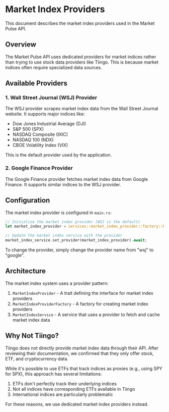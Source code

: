 # Market Index Providers

This document describes the market index providers used in the Market Pulse API.

## Overview

The Market Pulse API uses dedicated providers for market indices rather than trying to use stock data providers like Tiingo. This is because market indices often require specialized data sources.

## Available Providers

### 1. Wall Street Journal (WSJ) Provider

The WSJ provider scrapes market index data from the Wall Street Journal website. It supports major indices like:

- Dow Jones Industrial Average (DJI)
- S&P 500 (SPX)
- NASDAQ Composite (IXIC)
- NASDAQ 100 (NDX)
- CBOE Volatility Index (VIX)

This is the default provider used by the application.

### 2. Google Finance Provider

The Google Finance provider fetches market index data from Google Finance. It supports similar indices to the WSJ provider.

## Configuration

The market index provider is configured in `main.rs`:

```rust
// Initialize the market index provider (WSJ is the default)
let market_index_provider = services::market_index_provider::factory::MarketIndexProviderFactory::create("wsj");

// Update the market index service with the provider
market_index_service.set_provider(market_index_provider).await;
```

To change the provider, simply change the provider name from "wsj" to "google".

## Architecture

The market index system uses a provider pattern:

1. `MarketIndexProvider` - A trait defining the interface for market index providers
2. `MarketIndexProviderFactory` - A factory for creating market index providers
3. `MarketIndexService` - A service that uses a provider to fetch and cache market index data

## Why Not Tiingo?

Tiingo does not directly provide market index data through their API. After reviewing their documentation, we confirmed that they only offer stock, ETF, and cryptocurrency data.

While it's possible to use ETFs that track indices as proxies (e.g., using SPY for SPX), this approach has several limitations:

1. ETFs don't perfectly track their underlying indices
2. Not all indices have corresponding ETFs available in Tiingo
3. International indices are particularly problematic

For these reasons, we use dedicated market index providers instead.